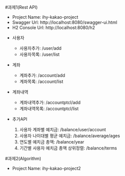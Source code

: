 #과제1(Rest API)
- Project Name: ihy-kakao-project
- Swagger Url: http://localhost:8080/swagger-ui.html
- H2 Console Url: http://localhost:8080/h2

* 사용자
  - 사용자추가: /user/add
  - 사용자목록: /user/list
* 계좌
  - 계좌추가: /account/add
  - 계좌목록: /account/list
* 계좌내역
  - 계좌내역추가: /accountptcl/add
  - 계좌내역목록: /accountptcl/list

* 추가API
  1) 사용자 계좌별 예치금: /balance/user/account
  2) 사용자 나이대별 평균 예치금: /balance/average/ages
  3) 연도별 예치금 총액: /balance/year
  4) 기간별 사용자 예치금 총액 상위정렬: /balance/terms


#과제2(Algorithm)
- Project Name: ihy-kakao-project2


